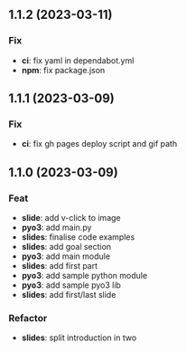 ## 1.1.2 (2023-03-11)

### Fix

- **ci**: fix yaml in dependabot.yml
- **npm**: fix package.json

## 1.1.1 (2023-03-09)

### Fix

- **ci**: fix gh pages deploy script and gif path

## 1.1.0 (2023-03-09)

### Feat

- **slide**: add v-click to image
- **pyo3**: add main.py
- **slides**: finalise code examples
- **slides**: add goal section
- **pyo3**: add main module
- **slides**: add first part
- **pyo3**: add sample python module
- **pyo3**: add sample pyo3 lib
- **slides**: add first/last slide

### Refactor

- **slides**: split introduction in two

